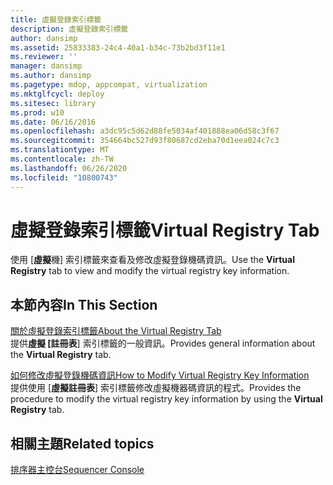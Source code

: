 ```yaml
---
title: 虛擬登錄索引標籤
description: 虛擬登錄索引標籤
author: dansimp
ms.assetid: 25833383-24c4-40a1-b34c-73b2bd3f11e1
ms.reviewer: ''
manager: dansimp
ms.author: dansimp
ms.pagetype: mdop, appcompat, virtualization
ms.mktglfcycl: deploy
ms.sitesec: library
ms.prod: w10
ms.date: 06/16/2016
ms.openlocfilehash: a3dc95c5d62d88fe5034af401888ea06d58c3f67
ms.sourcegitcommit: 354664bc527d93f80687cd2eba70d1eea024c7c3
ms.translationtype: MT
ms.contentlocale: zh-TW
ms.lasthandoff: 06/26/2020
ms.locfileid: "10800743"
---
```

# <span data-ttu-id="e9031-103">虛擬登錄索引標籤</span><span class="sxs-lookup"><span data-stu-id="e9031-103">Virtual Registry Tab</span></span>


<span data-ttu-id="e9031-104">使用 [**虛擬**機] 索引標籤來查看及修改虛擬登錄機碼資訊。</span><span class="sxs-lookup"><span data-stu-id="e9031-104">Use the **Virtual Registry** tab to view and modify the virtual registry key information.</span></span>

## <span data-ttu-id="e9031-105">本節內容</span><span class="sxs-lookup"><span data-stu-id="e9031-105">In This Section</span></span>


<a href="" id="about-the-virtual-registry-tab"></a>[<span data-ttu-id="e9031-106">關於虛擬登錄索引標籤</span><span class="sxs-lookup"><span data-stu-id="e9031-106">About the Virtual Registry Tab</span></span>](about-the-virtual-registry-tab.md)  
<span data-ttu-id="e9031-107">提供**虛擬 [註冊表**] 索引標籤的一般資訊。</span><span class="sxs-lookup"><span data-stu-id="e9031-107">Provides general information about the **Virtual Registry** tab.</span></span>

<a href="" id="how-to-modify-virtual-registry-key-information"></a>[<span data-ttu-id="e9031-108">如何修改虛擬登錄機碼資訊</span><span class="sxs-lookup"><span data-stu-id="e9031-108">How to Modify Virtual Registry Key Information</span></span>](how-to-modify-virtual-registry-key-information.md)  
<span data-ttu-id="e9031-109">提供使用 [**虛擬註冊表**] 索引標籤修改虛擬機器碼資訊的程式。</span><span class="sxs-lookup"><span data-stu-id="e9031-109">Provides the procedure to modify the virtual registry key information by using the **Virtual Registry** tab.</span></span>

## <span data-ttu-id="e9031-110">相關主題</span><span class="sxs-lookup"><span data-stu-id="e9031-110">Related topics</span></span>


[<span data-ttu-id="e9031-111">排序器主控台</span><span class="sxs-lookup"><span data-stu-id="e9031-111">Sequencer Console</span></span>](sequencer-console.md)

 

 





